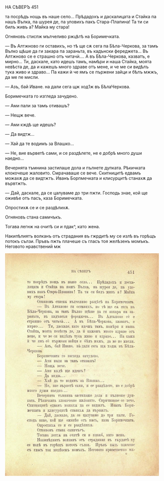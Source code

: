 ﻿НА СѢВЕРЪ	451

та посрѣдъ нощь въ наше село... Прѣдадохъ и даскалицата и Стайка па нашъ Вълка, па шурея де, па уловихъ пакъ Стара-Плапина! Та ти си билъ живъ а? Майка му стара!

Огняновъ стиспж мълчеливо ржцѣтѣ на Боримечката.

— Въ Алтжново ги оставихъ, но тѣ ще сѫ сега па Бѣла-Черкова, за тамъ Вълко щѣше да ги закара па зараньта, въ кадънски фереджета... Въ Алтжново се е страшно отъ читачѝ.... А въ Бѣла-Черкова, казватъ, е мирно... Ти, даскале, като идешъ тамъ, намѣри и наша Стайка, моята невѣста де, да и кажешъ много здраве отъ мене, и че ме си видѣлъ тука живо и здраво... Па кажи ѝ че ямъ се пържени зайци и бѣлъ мжжъ, да ме пе мисли.

— Азъ, бай Иване. на дали сега щж ход1ж въ БѣлаЧеркова.

Боримечката го изгледа зачудено.

— Ами пали за тамъ отивашъ?

— Нещж вече.

— Ами кждѣ ще идешъ?

— Да видтж...

— Хай да те водимъ за Влашко...

— Не, вие върветѣ сами, и се раздѣлете, не е добрѣ много души наедно...

Вечернята тъмнина застилаше дола и пълнете дупката. Рѣкичката клокочеше жаловито. Смрачаваше се вече. Скитницитѣ едвамъ можахѫ да се видтжтъ. Иванъ Борпмечката и клисурцитѣ станахѫ да вървтжтъ.

— Дай, даскале, да се цалуваме до три пжти. Господь знае, кой ще оживѣе отъ пасъ, каза Боримечката.

Опростихѫ се и се раздѣлихѫ.

Огняновъ стана самичъкъ.

Тогава легнж на очитѣ си и пдак^, като жена.

Накипѣлиятъ волканъ отъ страдания въ гжрдитѣ му се излѣ въ горѣщъ потокъ сълзи. Пръвъ пжть плачеше съ гласъ тоя желѣзенъ момъкъ. Неговото нравствений мж

![original](../images/504.jpg)

